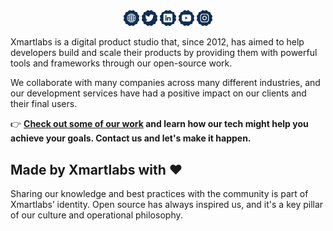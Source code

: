 <!-- <p align="center">
  <a href="https://xmartlabs.com/">
  <img width="900" src=""></a>
</p> -->


<div align="center">
  <a href="https://xmartlabs.com" style="text-decoration:none;">
    <img src="https://raw.githubusercontent.com/xmartlabs/.github/main/resources/xl-web.png" width="5%" alt="" /></a>
  <a href="https://twitter.com/xmartlabs" style="text-decoration:none;">
    <img src="https://raw.githubusercontent.com/xmartlabs/.github/main/resources/xl-tw.png" width="5%" alt="" /></a>
  <a href="https://www.linkedin.com/company/xmartlabs" style="text-decoration:none;">
    <img src="https://raw.githubusercontent.com/xmartlabs/.github/main/resources/xl-ln.png" width="5%" alt="" /></a>
  <a href="https://www.youtube.com/channel/UCq8XgI0bndI0Jb_GGDB1jjg" style="text-decoration:none;">
    <img src="https://raw.githubusercontent.com/xmartlabs/.github/main/resources/xl-yt.png" width="5%" alt="" /></a>
  <a href="https://www.instagram.com/xmartlabs/" style="text-decoration:none;">
    <img src="https://raw.githubusercontent.com/xmartlabs/.github/main/resources/xl-ig.png" width="5%" alt="" /></a>
</div>

Xmartlabs is a digital product studio that, since 2012, has aimed to help developers build and scale their products by providing them with powerful tools and frameworks through our open-source work.

We collaborate with many companies across many different industries, and our development services have had a positive impact on our clients and their final users. 

👉 **[Check out some of our work](https://xmartlabs.com/) and learn how our tech might help you achieve your goals. Contact us and let's make it happen.**   

## Made **by Xmartlabs with** ❤️

Sharing our knowledge and best practices with the community is part of Xmartlabs’ identity.  Open source has always inspired us, and it's a key pillar of our culture and operational philosophy.
